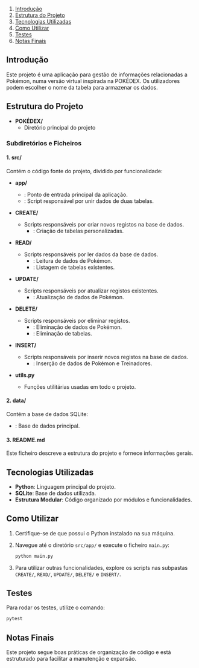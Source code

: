1. [Introdução](#introdução)
2. [Estrutura do Projeto](#estrutura-do-projeto)
3. [Tecnologias Utilizadas](#tecnologias-utilizadas)
4. [Como Utilizar](#como-utilizar)
5. [Testes](#testes)
6. [Notas Finais](#notas-finais)

## Introdução

Este projeto é uma aplicação para gestão de informações relacionadas a Pokémon, numa versão virtual inspirada na POKÉDEX. Os utilizadores podem escolher o nome da tabela para armazenar os dados.

## Estrutura do Projeto

- **POKÉDEX/**
  - Diretório principal do projeto

### Subdiretórios e Ficheiros

#### 1. **src/**
Contém o código fonte do projeto, dividido por funcionalidade:

- **app/**
  - : Ponto de entrada principal da aplicação.
  - : Script responsável por unir dados de duas tabelas.

- **CREATE/**
  - Scripts responsáveis por criar novos registos na base de dados.
    - : Criação de tabelas personalizadas.

- **READ/**
  - Scripts responsáveis por ler dados da base de dados.
    - : Leitura de dados de Pokémon.
    - : Listagem de tabelas existentes.

- **UPDATE/**
  - Scripts responsáveis por atualizar registos existentes.
    - : Atualização de dados de Pokémon.

- **DELETE/**
  - Scripts responsáveis por eliminar registos.
    - : Eliminação de dados de Pokémon.
    - : Eliminação de tabelas.

- **INSERT/**
  - Scripts responsáveis por inserir novos registos na base de dados.
    - : Inserção de dados de Pokémon e Treinadores.

- **utils.py**
  - Funções utilitárias usadas em todo o projeto.

#### 2. **data/**
Contém a base de dados SQLite:
- : Base de dados principal.

#### 3. **README.md**
Este ficheiro descreve a estrutura do projeto e fornece informações gerais.

## Tecnologias Utilizadas

- **Python**: Linguagem principal do projeto.
- **SQLite**: Base de dados utilizada.
- **Estrutura Modular**: Código organizado por módulos e funcionalidades.

## Como Utilizar

1. Certifique-se de que possui o Python instalado na sua máquina.
2. Navegue até o diretório `src/app/` e execute o ficheiro `main.py`:
   
   ```bash
   python main.py
   ```
3. Para utilizar outras funcionalidades, explore os scripts nas subpastas `CREATE/`, `READ/`, `UPDATE/`, `DELETE/` e `INSERT/`.

## Testes

Para rodar os testes, utilize o comando:

```bash
pytest
```

## Notas Finais

Este projeto segue boas práticas de organização de código e está estruturado para facilitar a manutenção e expansão.
